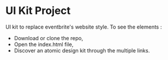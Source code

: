 # UI Kit Project
UI kit to replace eventbrite's website style. 
To see the elements :
* Download or clone the repo,
* Open the index.html file,
* Discover an atomic design kit through the multiple links.
